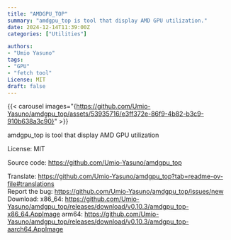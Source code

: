 ```yaml
---
title: "AMDGPU_TOP"
summary: "amdgpu_top is tool that display AMD GPU utilization."
date: 2024-12-14T11:39:00Z
categories: ["Utilities"]

authors:
- "Umio Yasuno"
tags: 
- "GPU"
- "fetch tool"
License: MIT  
draft: false
---
```


{{< carousel images="{https://github.com/Umio-Yasuno/amdgpu_top/assets/53935716/e3ff372e-86f9-4b82-b3c9-910b638a3c90}" >}}


amdgpu_top is tool that display AMD GPU utilization

License: MIT  

Source code: <https://github.com/Umio-Yasuno/amdgpu_top>

Translate: <https://github.com/Umio-Yasuno/amdgpu_top?tab=readme-ov-file#translations>  
Report the bug: <https://github.com/Umio-Yasuno/amdgpu_top/issues/new>  
Download:   x86_64: <https://github.com/Umio-Yasuno/amdgpu_top/releases/download/v0.10.3/amdgpu_top-x86_64.AppImage>
            arm64: <https://github.com/Umio-Yasuno/amdgpu_top/releases/download/v0.10.3/amdgpu_top-aarch64.AppImage>
